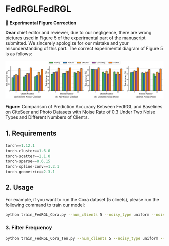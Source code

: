 # FedRGLFedRGL

🔴 **Experimental Figure Correction**  

**Dear** chief editor and reviewer, due to our negligence, there are wrong pictures used in Figure 5 of the experimental part of the manuscript submitted. We sincerely apologize for our mistake and your misunderstanding of this part. The correct experimental diagram of Figure 5 is as follows:

![Correct the validation of different client numbers in the experiment section, i.e., Figure 5 of the experiment.](clients_number.png)  

**Figure:** Comparison of Prediction Accuracy Between FedRGL and Baselines on CiteSeer and Photo Datasets with Noise Rate of 0.3 Under Two Noise Types and Different Numbers of Clients.

## 1. Requirements

```python
torch==1.12.1
torch-cluster==1.6.0
torch-scatter==2.1.0
torch-sparse==0.6.15
torch-spline-conv==1.2.1
torch-geometric==2.3.1
```

## 2. Usage

For example, if you want to run the Cora dataset (5 clinets), please run the following command to train our model:

```bash
python train_FedRGL_Cora.py --num_clients 5 --noisy_type uniform --noisy_rate 0.3
```

### 3. Filter Frequency

```bash
python train_FedRGL_Cora_Ten.py --num_clients 5 --noisy_type uniform --noisy_rate 0.3
```
